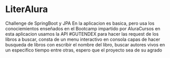 # LiterAlura
Challenge de SpringBoot y JPA
En la aplicacion es basica, pero usa los conociemientos enseñados en el Bootcamp impartido por AluraCursos
en esta aplicacion usamos la API #GUTENDEX para hacer las request de los libros a buscar, consta de un menu interactivo 
en consola capas de hacer busqueda de libros con escribir el nombre del libro, buscar autores vivos en un especifico tiempo
entre otras, espero que el proyecto sea de su agrado
